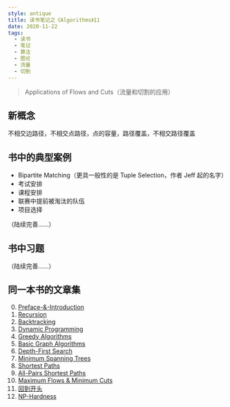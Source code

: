 ```yaml
---
style: antique
title: 读书笔记之《Algorithms》11
date: 2020-11-22
tags:
  - 读书
  - 笔记
  - 算法
  - 图论
  - 流量
  - 切割
---
```


> Applications of Flows and Cuts（流量和切割的应用）

## 新概念

不相交边路径，不相交点路径，点的容量，路径覆盖，不相交路径覆盖

## 书中的典型案例

- Bipartite Matching（更具一般性的是 Tuple Selection，作者 Jeff 起的名字）
- 考试安排
- 课程安排
- 联赛中提前被淘汰的队伍
- 项目选择

（陆续完善……）

## 书中习题

（陆续完善……）

## 同一本书的文章集

0. [Preface-&-Introduction](post:Book-Algorithms-0-Preface-&-Introduction)
1. [Recursion](post:Book-Algorithms-1-Recursion)
1. [Backtracking](post:Book-Algorithms-2-Backtracking)
1. [Dynamic Programming](post:Book-Algorithms-3-Dynamic-Programming)
1. [Greedy Algorithms](post:Book-Algorithms-4-Greedy-Algorithms)
1. [Basic Graph Algorithms](post:Book-Algorithms-5-Basic-Graph-Algorithms)
1. [Depth-First Search](post:Book-Algorithms-6-Depth-First-Search)
1. [Minimum Spanning Trees](post:Book-Algorithms-7-Minimum-Spanning-Trees)
1. [Shortest Paths](post:Book-Algorithms-8-Shortest-Paths)
1. [All-Pairs Shortest Paths](post:Book-Algorithms-9-All-Pairs-Shortest-Paths)
1. [Maximum Flows & Minimum Cuts](post:Book-Algorithms-10-Maximum-Flows-&-Minimum-Cuts)
1. [回到开头](scroll-to-the-very-top)
1. [NP-Hardness](post:Book-Algorithms-12-NP-Hardness)
